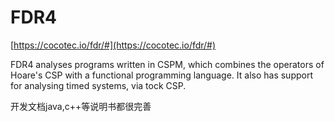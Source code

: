 # FDR4





[https://cocotec.io/fdr/#](https://cocotec.io/fdr/#)









FDR4 analyses programs written in CSPM, which combines the
operators of Hoare's CSP with a functional programming language. It also has support for analysing timed systems, via tock CSP.












开发文档java,c++等说明书都很完善















